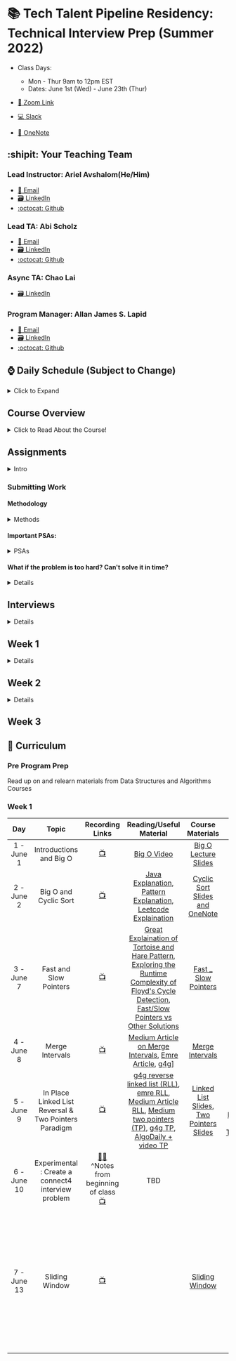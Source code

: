 # 📚 Tech Talent Pipeline Residency: Technical Interview Prep (Summer 2022)

- Class Days:

  - Mon - Thur 9am to 12pm EST
  - Dates: June 1st (Wed) - June 23th (Thur)

- [:movie_camera: Zoom Link](https://us02web.zoom.us/j/85069833213?pwd=R0tXb2tvSnVsSHFybTcrd2ZYRDY2UT09)
- [:computer: Slack](https://cunyttp.slack.com/archives/C02N91RHGM9)
- [:notebook: OneNote](https://1drv.ms/u/s!An3mqqGZuSCthdUP2viXhI2w4pePPg?e=DRwaEA)

## :shipit: Your Teaching Team

### Lead Instructor: Ariel Avshalom(He/Him)

- <a href="mailto:csciprofessor+ttp@gmail.com">:e-mail: Email</a>
- [:card_file_box: LinkedIn](https://www.linkedin.com/in/arielavshalom)
- [:octocat: Github](http://github.com/ArielAvshalom)

### Lead TA: Abi Scholz

- <a href="mailto:abi.scholz@gmail.com">:e-mail: Email</a>
- [:card_file_box: LinkedIn](https://www.linkedin.com/in/abischolz/)
- [:octocat: Github](https://github.com/abischolz)

### Async TA: Chao Lai

- [:card_file_box: LinkedIn](https://www.linkedin.com/in/chao-lai-2900/)

### Program Manager: Allan James S. Lapid

- <a href="mailto:ajLapid718@gmail.com">:e-mail: Email</a>
- [:card_file_box: LinkedIn](https://www.linkedin.com/in/allan-james-lapid/)
- [:octocat: Github](https://github.com/ajLapid718)

## :watch: Daily Schedule (Subject to Change)

<details><summary>Click to Expand</summary>

9 AM - 10:30 AM - :speaking_head: Lecture, Review, Demo

10:30 AM - 11:45 AM - 🎆 One-on-One interview sessions

11:45 AM - 12:00 PM - :keyboard: Quick QL check on Zoom, explanation of homework requirements

Onwards: work on assignments and git gud!

</details>

## Course Overview

<details><summary>Click to Read About the Course!</summary>
  
We will categorize coding interview problems into a set of 10 patterns. Each pattern will be a complete tool - consisting of data structures, algorithms, and analysis techniques. These tools will enable you to solve a specific category of problems. The goal is to develop an understanding of the underlying pattern, so that, we can apply that pattern to solve other problems.

Each problem not only maps to the same pattern but also presents different constraints. Overall, the course has around 125+ problems of varying difficulties. The problems solved under these patterns use a varied set of algorithmic techniques.

We will start with a brief introduction of each pattern before jumping into the problems. Under each pattern, the first problem will explain the underlying pattern in detail to build the concepts that can be applied to later problems. The later problems will focus on the different constraints each problem presents and how our algorithm needs to change to handle them.

</details>
  
## Assignments

<details><summary>Intro</summary>
  
- For any assignment where we ask you to solve a problem(s) or conduct mock technical interviews in class, please work in a code editor of choice and submit your work to github periodically throughout the day with descriptive comments

- The `assignments` folder is where you find the assigned classwork & homework for each day. Assignments are broken down into 1 of 16 patterns, furthermore, you will find subfolders with the week and day designation (for example w1d1 stands for "week 1 day 1")

</details>

### Submitting Work

#### Methodology

<details><summary>Methods</summary>

1. Each of you should **fork and clone this repository**.
2. Make sure to pull from the central repository every day as files will updated periodically.
3. Enter the students folder in your fork and create a folder with your name in camelCase (eg _arielAvshalom_).
4. From this point on, follow this strategy for committing your work:

   A. Create a branch for a week (create one on our first day for the first 5 days) and call is week\_# (eg (week_1\*)

   B. For every day create a new issue labeled day\_# (eg _day_1_)

   C. For each issue, make sure to commit often and periodically with helpful comments (eg _started problem #..._ or _completed problem #..._ or _attempted but could not solve problem #..._ etc)

   D. Once you finish your work for the day, close the issue

   E. Once the week is complete, merge the branch to your repository and then make a pull request to the central repository.

</details>
  
#### Important PSAs:

<details><summary>PSAs</summary>

- Always work in your own folder, not a classmates.
- Commit early and commit often
- Delete your branches after merging (make sure that you properly merged before doing this!)
- Avoid merge conflicts, think before you commit!

##### On assignments:

- You will complete all algos listed in the syllabus on a weekly basis.
- We will review your comments/high level overview & code to identify strengths and weaknesses within your understanding of each pattern.
- You will NOT complete your homework all in one shot & will NOT save. Attempting to master Data-structures and Algorithms requires constant exposure to these questions and solutions. You will create a commit through GitHub on your branch each night solving at minimum one problem which you were not able to solve during class time.

</details>

#### What if the problem is too hard? Can't solve it in time?

<details><summary>Details</summary>

1.  Spend 15-30 minutes trying to solve the problem if you are not able to, write and submit a program containing the following:

        As comments:

        - a description of the approach(es) you thought of
        - a description of where you got stuck on these approaches.

    For example: - Was there a flaw in the approach you found and you had to think
    of a new one? What was the flaw? How did you try to get around
    it? - Were you just unable to implement the approach? Which part(s)
    were you unable to implement, and why?

2.  If you get stuck reverse engineer the existing solution and take a few moments to digest it. (\*a few moments may take longer for leetcode hard)

    As code:

    - Type out the the program in your language by referencing the solution provided (2-3 times, No copy/pasting)
    - Reference leetcode discussion and reverse engineer a solution which fits most with your style.
      example:
      - If you seldom use higher order functions, then do not attempt to reverse engineer solutions which focus on these
      - If you prefer a certain implementation of a data-structure over another, please cater to your strengths

3.  Move on to the next problem.

    As a mindset:

    - Many will struggle with the common coding patterns for the first few times they encounter them, it is extremely important to learn how to move on with the intentions of revisiting said topic at a later date.
      example:
      - While we were young we would be assigned tasks like brushing our teeth, bathing, etc... Our parents would surely not allow us to "attempt" to brush our teeth for 90 minutes in pursuit of perfection at this stage in our lives, instead, they would likely step in and "take over" to ensure that we got it done. The emphasis was never on getting it perfect in one singular session, but, achieving muscle memory and improvement of motor skills through repition.

</details>

## Interviews

<details><summary>Details</summary>

- Each student will be given one of two problems with solutions the day before class
- You will be assigned a partner on the day of class
- You will interview the partner and learn to think like an interviewer, then the interviewer will fill out a Google Form with their thoughts on the process
- After the first interview, switch roles and repeat
- Submit your solutions under the day of the interview in your assignment folder as interview_week_day

</details>

## Week 1

<details><summary>Details</summary>

Class Session 1: Goals, HackerRank assessment, Intro to Big O

Class Session 2: Finish Big O, Cyclic Sort, Interview Session 1

Class Session 3: Fast and Slow Pointers, Intro to Technical Interviewing (a step by step guide)

Class Session 4: Merge Intervals

Class Session 5: Reverse Linked List in Place & Two Pointers

Class Session 6: Special Teaching Session & Brainstorm a Problem Idea Session

</details>

## Week 2

<details><summary>Details</summary>

CLass Session 7: Sliding Window

Class Session 8: BFS and DFS Trees

Class Session 9: Review of Materials and Prep for Interview Sessions

</details>

## Week 3

## :school: Curriculum

### Pre Program Prep

Read up on and relearn materials from Data Structures and Algorithms Courses

### Week 1

|     Day     |                         Topic                         |                                                                                                                                     Recording Links                                                                                                                                      |                                                                                                                                                                                                                                                          Reading/Useful Material                                                                                                                                                                                                                                                          |                                                                                                                                                       Course Materials                                                                                                                                                        |                                                                                                                                           Classwork                                                                                                                                            |                                                                                                                                      Assignment                                                                                                                                      |
| :---------: | :---------------------------------------------------: | :--------------------------------------------------------------------------------------------------------------------------------------------------------------------------------------------------------------------------------------------------------------------------------------: | :---------------------------------------------------------------------------------------------------------------------------------------------------------------------------------------------------------------------------------------------------------------------------------------------------------------------------------------------------------------------------------------------------------------------------------------------------------------------------------------------------------------------------------------: | :---------------------------------------------------------------------------------------------------------------------------------------------------------------------------------------------------------------------------------------------------------------------------------------------------------------------------: | :--------------------------------------------------------------------------------------------------------------------------------------------------------------------------------------------------------------------------------------------------------------------------------------------: | :----------------------------------------------------------------------------------------------------------------------------------------------------------------------------------------------------------------------------------------------------------------------------------: |
| 1 - June 1  |                Introductions and Big O                |                                                                                [:tv:](https://us02web.zoom.us/rec/share/y6_yCN2rzly7wMVFMt5r2IVbuwmhqP_6zaReISvwAAIqTxGw-839vqjxY6We35A.ALA0bJZ4cLZLw5Zq)                                                                                |          [Big O Video](https://www.youtube.com/watch?v=v4cd1O4zkGw)                                                                                                                                                                                                                                                                                                                                                                                                                                                                                                                                 |                                                                     [Big O Lecture Slides](https://github.com/ArielAvshalom/cuny-ttp-algo-summer-2022-seminar/blob/dba6ed815269210f2a98823de6caabafce287133/Presentations/Big%20O%20Complexity%20V2.pptx)                                                                     |                                                                                                                                                                                                                                                                                                |                                                                                                                             Practice Interview Question                                                                                                                              |
| 2 - June 2  |                 Big O and Cyclic Sort                 |                                                                               [:tv:](https://us02web.zoom.us/rec/share/v9U9e-wnpibYYjQf_VNSR5g4q-82m54Yt_om0kLT7fTClcLMeAR57GNGgGENniZ7.NfIKLd-ceARQQJqx)                                                                                |                                                                                                                                            [Java Explanation](https://www.javatpoint.com/cycle-sort), [Pattern Explanation](https://emre.me/coding-patterns/cyclic-sort/), [Leetcode Explaination](https://leetcode.com/problems/first-missing-positive/discuss/858526/cyclic-sort-explained)                                                                                                                                             |                                                                           [Cyclic Sort Slides and OneNote](https://docs.google.com/presentation/d/1sxnE7gPb9FhtDL3dUCu6O09t_fh_oOzm/edit?usp=sharing&ouid=112690378091977071463&rtpof=true&sd=true)                                                                           |                                                                                                                                                                                                                                                                                                |                                                           [Cyclic Sort Coding Questions](https://github.com/ArielAvshalom/cuny-ttp-algo-summer-2022-seminar/tree/main/Assignments/cyclicSort), Practice Interview Question                                                           |
| 3 - June 7  |                Fast and Slow Pointers                 |                                                                               [:tv:](https://us02web.zoom.us/rec/share/m_1FM3kW9Lz0QgRN9k8so8ghmEvZ4QsheQzL5cRKy3lpLMcIfArJHyO7JtIowMBs.vi_4_KCBlwVF8GOF)                                                                                |                                                                                                                   [Great Explaination of Tortoise and Hare Pattern](https://codeburst.io/fast-and-slow-pointer-floyds-cycle-detection-algorithm-9c7a8693f491), [Exploring the Runtime Complexity of Floyd's Cycle Detection](https://stackoverflow.com/questions/47193225/runtime-complexity-of-floyds-cycle-detection), [Fast/Slow Pointers vs Other Solutions](https://www.enjoyalgorithms.com/blog/detect-loop-in-linked-list)                                                                                                                   |                                                                               [Fast \_ Slow Pointers](https://docs.google.com/presentation/d/1hxNEUPi-IQfdOH66zRDBqjrHbu0Tt8_D/edit?usp=sharing&ouid=112690378091977071463&rtpof=true&sd=true)                                                                                |                                                                                                                                                                                                                                                                                                |                                                               [HandT lc142, lc202](https://github.com/ArielAvshalom/cuny-ttp-algo-summer-2022-seminar/tree/main/Assignments/HandT), Practice Interview Question (PIQ)                                                                |                                                              |
| 4 - June 8  |                    Merge Intervals                    |                                                                               [:tv:](https://us02web.zoom.us/rec/share/14UJBVUQ8EJwHf1FMx87Sn9NC6HtiV1M5MoA9cHwvTZZZtFvIBheK5yY4vnFcAdI.shlVzCqKeOky__jF)                                                                                |                                                                                                                                            [Medium Article on Merge Intervals](https://medium.com/@timpark0807/leetcode-is-easy-the-interval-pattern-d68a7c1c841), [Emre Article](https://emre.me/coding-patterns/merge-intervals/), [g4g](https://www.geeksforgeeks.org/merging-intervals/)]                                                                                                                                             |                                                                                  [Merge Intervals](https://docs.google.com/presentation/d/1dTA3jAX6b_MaxuKmW42OCJ_r2mptuXbx/edit?usp=sharing&ouid=112690378091977071463&rtpof=true&sd=true)                                                                                   |                                                                                                                                                                                                                                                                                                |                                                                   [Merge Intervals lc252 and lc986](https://github.com/ArielAvshalom/cuny-ttp-algo-summer-2022-seminar/tree/main/Assignments/Merge_Intervals), PIQ                                                                   |
| 5 - June 9  | In Place Linked List Reversal & Two Pointers Paradigm |                                                                               [:tv:](https://us02web.zoom.us/rec/share/7KMqC4sBVKddeW1ZgcMy6Kw7PUpjvdsYRz6Rh-aFpuOoH-wV-9z-6xd1gUMAcx2C.kAxufdJC5dPU8VP1)                                                                                | [g4g reverse linked list (RLL)](https://www.geeksforgeeks.org/reverse-a-linked-list/), [emre RLL](https://emre.me/coding-patterns/in-place-reversal-of-a-linked-list/), [Medium Article RLL](https://medium.com/outco/reversing-a-linked-list-easy-as-1-2-3-560fbffe2088), [Medium two pointers (TP)](https://medium.com/@timpark0807/leetcode-is-easy-two-pointers-90b9b0f2eb43), [g4g TP](https://www.geeksforgeeks.org/two-pointers-technique/), [AlgoDaily + video TP](https://algodaily.com/lessons/using-the-two-pointer-technique) | [Linked List Slides](https://docs.google.com/presentation/d/1ocTTgGxWJrCGv15fWq22hjo18pH_-sI0/edit?usp=sharing&ouid=112690378091977071463&rtpof=true&sd=true), [Two Pointers Slides](https://docs.google.com/presentation/d/185GiGXYJEcnSL0LiuPWqpfP54OkO1m5P/edit?usp=sharing&ouid=112690378091977071463&rtpof=true&sd=true) | [Dutch Flag AlgoDaily](https://algodaily.com/challenges/dutch-national-flag-problem), [Dutch Flag Educative.io](https://www.educative.io/edpresso/the-dutch-national-flag-problem-in-cpp), [Triple Sums TutorialsPoint](https://www.tutorialspoint.com/triplet-with-desired-sum-in-javascript) | [Reverse Linked List lc206](https://github.com/ArielAvshalom/cuny-ttp-algo-summer-2022-seminar/tree/main/Assignments/ReverseLinkedList), [Two Pointer (lots of problems)](https://github.com/ArielAvshalom/cuny-ttp-algo-summer-2022-seminar/tree/main/Assignments/TwoPointers), PIQ |
| 6 - June 10 |  Experimental : Create a connect4 interview problem   | [:woman_facepalming:](https://docs.google.com/document/d/10ioAMZJrQ7iZsIQv-X5FD8gVU5dkw7ZvgJFx8U_N3X8/edit?usp=sharing)<br /> ^Notes from beginning of class<br /> [:tv:](https://us02web.zoom.us/rec/share/u9cpCvWnEZ52y8qEU51xn9HlTC5wC2CmJD174hHukSo_qrjBeFvL5vBndQyJUinU.UFYb-Dx6N7NKj9f1) |                                                                                                                                                                                                                                                                    TBD                                                                                                                                                                                                                                                                    |                                                                                                                                                                                                                                                                                                                               |                                                                                                                                                                                                                                                                                                |                                                                                                                                                                                                                                                                                      |
| 7 - June 13 | Sliding Window | [:tv:](https://us02web.zoom.us/rec/share/T9UdlJsBETBJQB4nIem6IQHjAR9aIhXDD6kAV2ccLxbdBPktqvWTLHG0w2NNTN-5.aM2O7tEhYrHKg5-r) | |[Sliding Window](https://docs.google.com/presentation/d/1AauQoZYhHB1pMa8gv6JXrtMd0ssiI2N_/edit?usp=sharing&ouid=112690378091977071463&rtpof=true&sd=true) | |[sliding windows: Note that I posted the group questions here too. They were a bit more difficult today and trying to do them yourselves might be helpful.](https://github.com/ArielAvshalom/cuny-ttp-algo-summer-2022-seminar/tree/main/Assignments/SlidingWindow)|
